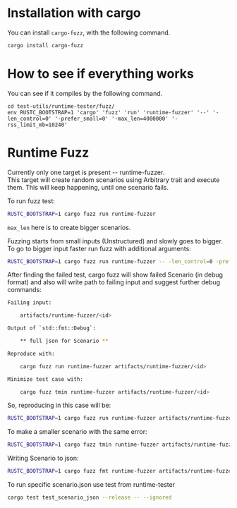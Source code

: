 # Installation with cargo

You can install `cargo-fuzz`, with the following command.

```bash
cargo install cargo-fuzz
```

# How to see if everything works

You can see if it compiles by the following command.

```
cd test-utils/runtime-tester/fuzz/
env RUSTC_BOOTSTRAP=1 'cargo' 'fuzz' 'run' 'runtime-fuzzer' '--' '-len_control=0' '-prefer_small=0' '-max_len=4000000' '-rss_limit_mb=10240'
```

# Runtime Fuzz

Currently only one target is present -- runtime-fuzzer.  
This target will create random scenarios using Arbitrary trait
and execute them. This will keep happening, until one scenario fails.  


To run fuzz test:
```bash
RUSTC_BOOTSTRAP=1 cargo fuzz run runtime-fuzzer
```
`max_len` here is to create bigger scenarios.

Fuzzing starts from small inputs (Unstructured) and slowly goes to bigger.
To go to bigger input faster run fuzz with additional arguments:

```bash
RUSTC_BOOTSTRAP=1 cargo fuzz run runtime-fuzzer -- -len_control=0 -prefer_small=0
```

After finding the failed test, cargo fuzz will show failed Scenario (in debug format)
and also will write path to failing input and suggest further debug commands:

```bash
Failing input:

	artifacts/runtime-fuzzer/<id>

Output of `std::fmt::Debug`:

	** full json for Scenario **

Reproduce with:

	cargo fuzz run runtime-fuzzer artifacts/runtime-fuzzer/<id>

Minimize test case with:

	cargo fuzz tmin runtime-fuzzer artifacts/runtime-fuzzer/<id>
```

So, reproducing in this case will be:
```bash
RUSTC_BOOTSTRAP=1 cargo fuzz run runtime-fuzzer artifacts/runtime-fuzzer/<id>
```

To make a smaller scenario with the same error:
```bash
RUSTC_BOOTSTRAP=1 cargo fuzz tmin runtime-fuzzer artifacts/runtime-fuzzer/<id>
```

Writing Scenario to json:
```bash
RUSTC_BOOTSTRAP=1 cargo fuzz fmt runtime-fuzzer artifacts/runtime-fuzzer/<id> 2>&1 | sed '1,3d' | tee scenario.json
```

To run specific scenario.json use test from runtime-tester
```bash
cargo test test_scenario_json --release -- --ignored
```




